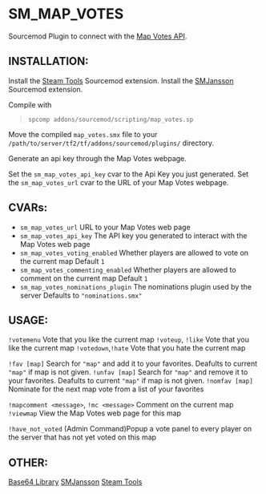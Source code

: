 SM_MAP_VOTES
===============
Sourcemod Plugin to connect with the [Map Votes API](https://github.com/CrimsonTautology/map_votes).

INSTALLATION:
-------------
Install the [Steam Tools](http://forums.alliedmods.net/showthread.php?t=170630) Sourcemod extension.
Install the [SMJansson](http://forums.alliedmods.net/showthread.php?t=184604) Sourcemod extension.

Compile with 
> `spcomp addons/sourcemod/scripting/map_votes.sp`

Move the compiled `map_votes.smx` file to your `/path/to/server/tf2/tf/addons/sourcemod/plugins/` directory.

Generate an api key through the Map Votes webpage.

Set the `sm_map_votes_api_key` cvar to the Api Key you just generated.
Set the `sm_map_votes_url` cvar to the URL of your Map Votes webpage.

CVARs:
------
- `sm_map_votes_url` URL to your Map Votes web page
- `sm_map_votes_api_key` The API key you generated to interact with the Map Votes web page
- `sm_map_votes_voting_enabled` Whether players are allowed to vote on the current map
    Default `1`
- `sm_map_votes_commenting_enabled` Whether players are allowed to comment on the current map
    Default `1`
- `sm_map_votes_nominations_plugin` The nominations plugin used by the server
    Defaults to `"nominations.smx"`



USAGE:
------
`!votemenu` Vote that you like the current map
`!voteup`, `!like` Vote that you like the current map
`!votedown`,`!hate` Vote that you hate the current map

`!fav [map]` Search for `"map"` and add it to your favorites.  Deafults to current `"map"` if map is not given.
`!unfav [map]` Search for `"map"` and remove it to your favorites.  Deafults to current `"map"` if map is not given.
`!nomfav [map]` Nominate for the next map vote from a list of your favorites

`!mapcomment <message>`, `!mc <message>` Comment on the current map
`!viewmap` View the Map Votes web page for this map

`!have_not_voted` (Admin Command)Popup a vote panel to every player on the server that has not yet voted on this map

OTHER:
------
[Base64 Library](http://forums.alliedmods.net/showthread.php?t=101764)
[SMJansson](https://github.com/thraaawn/SMJansson)
[Steam Tools](http://forums.alliedmods.net/showthread.php?t=170630)
